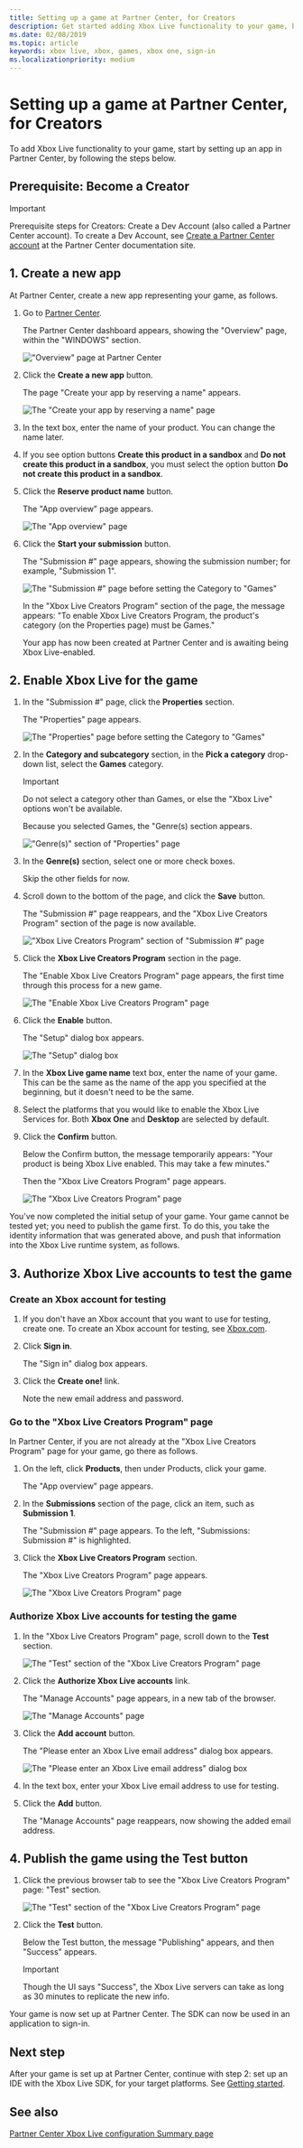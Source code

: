 ```yaml
---
title: Setting up a game at Partner Center, for Creators
description: Get started adding Xbox Live functionality to your game, by setting up an app at Partner Center.
ms.date: 02/08/2019
ms.topic: article
keywords: xbox live, xbox, games, xbox one, sign-in
ms.localizationpriority: medium
---
```

# Setting up a game at Partner Center, for Creators

To add Xbox Live functionality to your game, start by setting up an app in Partner Center, by following the steps below.


## Prerequisite: Become a Creator

   > [!IMPORTANT]
   > Prerequisite steps for Creators:
   > Create a Dev Account (also called a Partner Center account).
   > To create a Dev Account, see <a href="https://docs.microsoft.com/partner-center/mpn-create-a-partner-center-account" target="_blank">Create a Partner Center account</a> at the Partner Center documentation site.


<!--===========================================================-->
## 1. Create a new app

At Partner Center, create a new app representing your game, as follows.

1. Go to <a href="https://partner.microsoft.com/dashboard/" target="_blank">Partner Center</a>.

   The Partner Center dashboard appears, showing the "Overview" page, within the "WINDOWS" section.

   !["Overview" page at Partner Center](images/pc_overview_pg.png)

2. Click the **Create a new app** button.

   The page "Create your app by reserving a name" appears.

   ![The "Create your app by reserving a name" page](images/pc_createappreservename_no_opts.png)

3. In the text box, enter the name of your product.
   You can change the name later.

4. If you see option buttons **Create this product in a sandbox** and **Do not create this product in a sandbox**, you must select the option button **Do not create this product in a sandbox**.

5. Click the **Reserve product name** button.

   The "App overview" page appears.

   ![The "App overview" page](images/pc_app_overview01_pg.png)

6. Click the **Start your submission** button.

   The "Submission #" page appears, showing the submission number; for example, "Submission 1".

   ![The "Submission #" page before setting the Category to "Games"](images/pc_cr_initl_submission_pg.png)

   In the "Xbox Live Creators Program" section of the page, the message appears:
   "To enable Xbox Live Creators Program, the product's category (on the Properties page) must be Games."

   Your app has now been created at Partner Center and is awaiting being Xbox Live-enabled.


<!--===========================================================-->
## 2. Enable Xbox Live for the game

1. In the "Submission #" page, click the **Properties** section.

   The "Properties" page appears.

   ![The "Properties" page before setting the Category to "Games"](images/pc_cr_initl_properties_pg.png)

2. In the **Category and subcategory** section, in the **Pick a category** drop-down list, select the **Games** category.

   > [!IMPORTANT]
   > Do not select a category other than Games, or else the "Xbox Live" options won't be available.

   Because you selected Games, the "Genre(s) section appears.

   !["Genre(s)" section of "Properties" page](images/pc_creators_submission_num_pg_games_cat.png)

3. In the **Genre(s)** section, select one or more check boxes.

   <!-- todo: confirm -->
   Skip the other fields for now.

4. Scroll down to the bottom of the page, and click the **Save** button.

   The "Submission #" page reappears, and the "Xbox Live Creators Program" section of the page is now available.

   !["Xbox Live Creators Program" section of "Submission #" page](images/pc_cr_2nd_submission_pg.png)

5. Click the **Xbox Live Creators Program** section in the page.

   The "Enable Xbox Live Creators Program" page appears, the first time through this process for a new game.

   ![The "Enable Xbox Live Creators Program" page](images/pc_cr_enablexblcrpgm_pg.png)

6. Click the **Enable** button.

   The "Setup" dialog box appears.

   ![The "Setup" dialog box](images/pc_cr_setup_dbx.png)

7. In the **Xbox Live game name** text box, enter the name of your game.
   This can be the same as the name of the app you specified at the beginning, but it doesn't need to be the same.

8. Select the platforms that you would like to enable the Xbox Live Services for.
   Both **Xbox One** and **Desktop** are selected by default.

8. Click the **Confirm** button.

   Below the Confirm button, the message temporarily appears:
   "Your product is being Xbox Live enabled. This may take a few minutes."

   Then the "Xbox Live Creators Program" page appears.

   ![The "Xbox Live Creators Program" page](images/pc_cr_xbl_creators_pgm_pg.png)

You've now completed the initial setup of your game.
Your game cannot be tested yet; you need to publish the game first.
To do this, you take the identity information that was generated above, and push that information into the Xbox Live runtime system, as follows.


<!--===========================================================-->
## 3. Authorize Xbox Live accounts to test the game


### Create an Xbox account for testing

1. If you don't have an Xbox account that you want to use for testing, create one.
   To create an Xbox account for testing, see <a href="https://www.xbox.com" target="_blank">Xbox.com</a>.

2. Click **Sign in**.

   The "Sign in" dialog box appears.

3. Click the **Create one!** link.

   Note the new email address and password.


### Go to the "Xbox Live Creators Program" page

In Partner Center, if you are not already at the "Xbox Live Creators Program" page for your game, go there as follows.

1. On the left, click **Products**, then under Products, click your game.

   The "App overview" page appears.

2. In the **Submissions** section of the page, click an item, such as **Submission 1**.

   The "Submission #" page appears. To the left, "Submissions: Submission #" is highlighted.

3. Click the **Xbox Live Creators Program** section.

   The "Xbox Live Creators Program" page appears.

   ![The "Xbox Live Creators Program" page](images/pc_cr_xbl_creators_pgm_pg.png)


### Authorize Xbox Live accounts for testing the game

1. In the "Xbox Live Creators Program" page, scroll down to the **Test** section.

   ![The "Test" section of the "Xbox Live Creators Program" page](images/pc_cr_xblcrpgm_test_secn.png)

2. Click the **Authorize Xbox Live accounts** link.

   The "Manage Accounts" page appears, in a new tab of the browser.

   ![The "Manage Accounts" page](images/pc_creators_manageaccounts_pg.png)

3. Click the **Add account** button.

   The "Please enter an Xbox Live email address" dialog box appears.

   ![The "Please enter an Xbox Live email address" dialog box](images/pc_creators_enteremail_dbx.png)

4. In the text box, enter your Xbox Live email address to use for testing.

5. Click the **Add** button.

   <!--todo: confirm & capture-->
   The "Manage Accounts" page reappears, now showing the added email address.


## 4. Publish the game using the Test button

1. Click the previous browser tab to see the "Xbox Live Creators Program" page: "Test" section.

   ![The "Test" section of the "Xbox Live Creators Program" page](images/pc_cr_xblcrpgm_test_secn.png)

2. Click the **Test** button.

   Below the Test button, the message "Publishing" appears, and then "Success" appears.

   > [!IMPORTANT]
   > Though the UI says "Success", the Xbox Live servers can take as long as 30 minutes to replicate the new info.

Your game is now set up at Partner Center.
The SDK can now be used in an application to sign-in.


<!--===========================================================-->
## Next step

After your game is set up at Partner Center, continue with step 2: set up an IDE with the Xbox Live SDK, for your target platforms.
See [Getting started](../index.md).


<!--===========================================================-->
## See also

[Partner Center Xbox Live configuration Summary page](../../configure-xbl/dev-center/summary.md)
